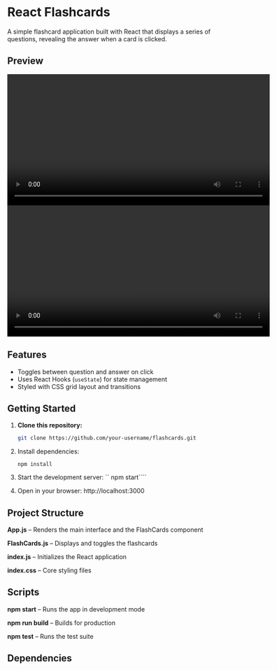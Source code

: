 # React Flashcards

A simple flashcard application built with React that displays a series of questions, revealing the answer when a card is clicked.

## Preview

<video src="public/projectResult.mp4" controls width="600">
  Seu navegador não suporta o elemento de vídeo.
</video>

<video src="[public/projectResult.mp4](https://github.com/user-attachments/assets/d7214f43-9ef2-40ff-b23f-b23b6182eda1)" controls width="600">
  Seu navegador não suporta o elemento de vídeo.
</video>


## Features

- Toggles between question and answer on click
- Uses React Hooks (`useState`) for state management
- Styled with CSS grid layout and transitions

## Getting Started

1. **Clone this repository:**
   ```bash
   git clone https://github.com/your-username/flashcards.git
   ```
2. Install dependencies:

   ```cd flashcards
   npm install
   ```

3. Start the development server:
   `` npm start````

4. Open in your browser: http://localhost:3000

## Project Structure

**App.js** – Renders the main interface and the FlashCards component

**FlashCards.js** – Displays and toggles the flashcards

**index.js** – Initializes the React application

**index.css** – Core styling files

## Scripts

**npm start** – Runs the app in development mode

**npm run build** – Builds for production

**npm test** – Runs the test suite

## Dependencies
